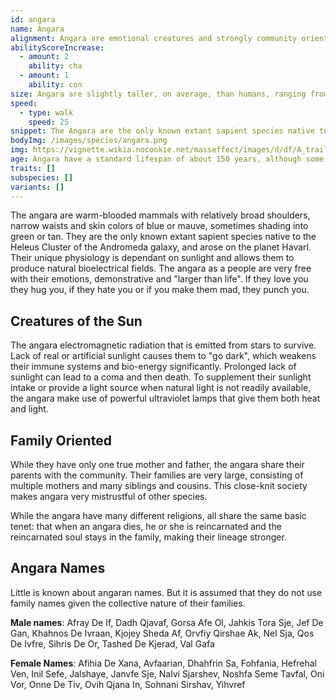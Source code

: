 ```yaml
---
id: angara
name: Angara
alignment: Angara are emotional creatures and strongly community oriented. Their emotion-driven tendencies make them often chaotic neutral or chaotic good.
abilityScoreIncrease:
  - amount: 2
    ability: cha
  - amount: 1
    ability: con
size: Angara are slightly taller, on average, than humans, ranging from 174cm (5'8") to 204cm (6'8"). Your size is Medium.
speed:
  - type: walk
    speed: 25
snippet: The Angara are the only known extant sapient species native to the Heleus Cluster of the Andromeda galaxy and arose on the planet Havarl.
bodyImg: /images/species/angara.png
img: https://vignette.wikia.nocookie.net/masseffect/images/d/df/A_trail_of_hope_-_angara_intro_2.png/revision/latest/scale-to-width-down/340?cb=20200809181351
age: Angara have a standard lifespan of about 150 years, although some have been known to live past 200.
traits: []
subspecies: []
variants: []
---
```


The angara are warm-blooded mammals with relatively broad shoulders, narrow waists and skin colors of blue or mauve,
sometimes shading into green or tan. They are the only known extant
sapient species native to the Heleus Cluster of the Andromeda galaxy, and arose on the planet Havarl. Their unique
physiology is dependant on sunlight and allows them to produce natural bioelectrical fields. The angara as a people
are very free with their emotions, demonstrative and "larger than life". If they love you they hug you, if
they hate you or if you make them mad, they punch you.

## Creatures of the Sun
The angara electromagnetic radiation that is emitted from stars to survive. Lack of real or artificial sunlight causes
them to "go dark", which weakens their immune systems and bio-energy significantly. Prolonged lack of sunlight can lead
to a coma and then death. To supplement their sunlight intake or provide a light source when natural light is not
readily available, the angara make use of powerful ultraviolet lamps that give them both heat and light.

## Family Oriented
While they have only one true mother and father, the angara share their parents with the community. Their
families are very large, consisting of multiple mothers and many siblings and cousins. This close-knit society
makes angara very mistrustful of other species.

While the angara have many different religions, all share the same basic tenet: that when an angara dies, he or she is
reincarnated and the reincarnated soul stays in the family, making their lineage stronger.

## Angara Names
Little is known about angaran names. But it is assumed that they do not use family names given the collective nature
of their families.

__Male names__: Afray De If, Dadh Qjavaf, Gorsa Afe Ol, Jahkis Tora Sje, Jef De Gan, Khahnos De Ivraan, Kjojey Sheda Af,
Orvfiy Qirshae Ak, Nel Sja, Qos De Ivfre, Sihris De Or, Tashed De Kjerad, Val Gafa

__Female Names__: Afihia De Xana, Avfaarian, Dhahfrin Sa, Fohfania, Hefrehal Ven, Inil Sefe, Jalshaye, Janvfe Sje,
Nalvi Sjarshev, Noshfa Seme Tavfal, Oni Vor, Onne De Tiv, Ovih Qjana In, Sohnani Sirshav, Yihvref

<source-reference pages="Angara" source="wiki"></source-reference>
